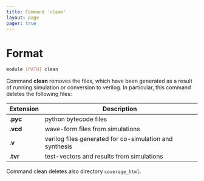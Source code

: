 ```yaml
---
title: Command 'clean'
layout: page 
pager: true
---
```


Format
======

```.bash
module [PATH] clean
```

Command __clean__ removes the files, which have been generated as a result of running simulation or conversion to verilog.
In particular, this command deletes the following files:
 
Extension   |  Description
-------------------|-------------------------
__.pyc__    |  python bytecode files
__.vcd__    |  wave-form files from simulations
__.v__      |  verilog files generated for co-simulation and synthesis
__.tvr__    |  test-vectors and results from simulations

Command clean deletes also directory `coverage_html`.
